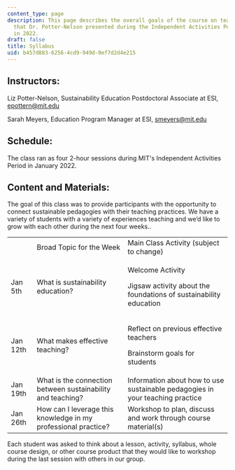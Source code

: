 ```yaml
---
content_type: page
description: This page describes the overall goals of the course on teaching for sustainability
  that Dr. Potter-Nelson presented during the Independent Activities Period at MIT
  in 2022.
draft: false
title: Syllabus
uid: b457d883-6256-4cd9-949d-0ef7d2d4e215
---
```

## Instructors:

Liz Potter-Nelson, Sustainability Education Postdoctoral Associate at ESI, [epottern@mit.edu](mailto:epottern@mit.edu)

Sarah Meyers, Education Program Manager at ESI, [smeyers@mit.edu](mailto:smeyers@mit.edu)

## Schedule:

The class ran as four 2-hour sessions during MIT's Independent Activities Period in January 2022.

## Content and Materials:

The goal of this class was to provide participants with the opportunity to connect sustainable pedagogies with their teaching practices. We have a variety of students with a variety of experiences teaching and we’d like to grow with each other during the next four weeks..

<table><tbody><tr><td>&nbsp;</td><td>Broad Topic for the Week</td><td>Main Class Activity (subject to change)</td></tr><tr><td>Jan 5th</td><td>What is sustainability education?</td><td><p>Welcome Activity</p><p>Jigsaw activity about the foundations of sustainability education</p></td></tr><tr><td>Jan 12th</td><td>What makes effective teaching?</td><td><p>Reflect on previous effective teachers</p><p>Brainstorm goals for students</p></td></tr><tr><td>Jan 19th</td><td>What is the connection between sustainability and teaching?</td><td>Information about how to use sustainable pedagogies in your teaching practice</td></tr><tr><td>Jan 26th</td><td>How can I leverage this knowledge in my professional practice?</td><td>Workshop to plan, discuss and work through course material(s)</td></tr></tbody></table>

Each student was asked to think about a lesson, activity, syllabus, whole course design, or other course product that they would like to workshop during the last session with others in our group.
